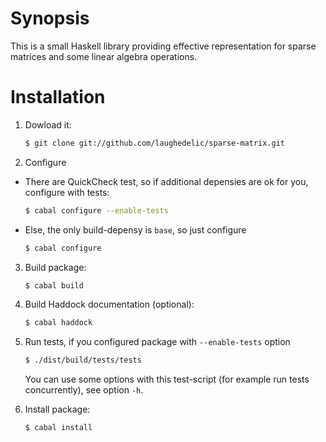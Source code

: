 # Synopsis #

This is a small Haskell library providing effective representation for sparse matrices and some linear algebra operations.

# Installation #

1. Dowload it:

    ```bash
    $ git clone git://github.com/laughedelic/sparse-matrix.git
    ```

2. Configure

 * There are QuickCheck test, so if additional depensies are ok for you, configure with tests:

    ```bash
    $ cabal configure --enable-tests
    ```

 * Else, the only build-depensy is `base`, so just configure

    ```bash
    $ cabal configure
    ```

3. Build package:

    ```bash
    $ cabal build
    ```

4. Build Haddock documentation (optional):

    ```bash
    $ cabal haddock
    ```

5. Run tests, if you configured package with `--enable-tests` option

    ```bash
    $ ./dist/build/tests/tests
    ```
    You can use some options with this test-script (for example run tests concurrently), see option `-h`.

6. Install package:

    ```bash
    $ cabal install
    ```
